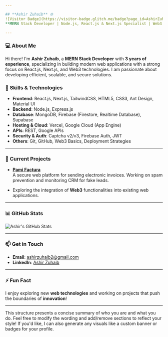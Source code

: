 ```yaml
---

## **Ashir Zuhaib** 🌐  
![Visitor Badge](https://visitor-badge.glitch.me/badge?page_id=AshirZuhaib)  
**MERN Stack Developer | Node.js, React.js & Next.js Specialist | Web3 Enthusiast**

---
```


### 💻 **About Me**
Hi there! I'm **Ashir Zuhaib**, a **MERN Stack Developer** with **3 years of experience**, specializing in building modern web applications with a strong focus on React.js, Next.js, and Web3 technologies. I am passionate about developing efficient, scalable, and secure solutions.  

### 🔧 **Skills & Technologies**
- **Frontend**: React.js, Next.js, TailwindCSS, HTML5, CSS3, Ant Design, Material UI  
- **Backend**: Node.js, Express.js  
- **Database**: MongoDB, Firebase (Firestore, Realtime Database), Supabase  
- **Hosting & Cloud**: Vercel, Google Cloud (App Engine)  
- **APIs**: REST, Google APIs  
- **Security & Auth**: Captcha v2/v3, Firebase Auth, JWT   
- **Others**: Git, GitHub, Web3 Basics, Deployment Strategies  

---

### 🚀 **Current Projects**
- **[Pami Factura](https://pamifactura.com)**  
A secure web platform for sending electronic invoices. Working on spam prevention and monitoring CRM for fake leads.

- Exploring the integration of **Web3** functionalities into existing web applications.

---

### 📊 **GitHub Stats**
![Ashir's GitHub Stats](https://github-readme-stats.vercel.app/api?username=Ashir-zuhaib&show_icons=true&theme=tokyonight)

---

### 📫 **Get in Touch**
- **Email**: ashirzuhaib2@gmail.com  
- **LinkedIn**: [Ashir Zuhaib](https://www.linkedin.com/in/ashir-zuhaib/)  


---

### ⚡ **Fun Fact**
I enjoy exploring new **web technologies** and working on projects that push the boundaries of **innovation**!

---

This structure presents a concise summary of who you are and what you do. Feel free to modify the wording and add/remove sections to reflect your style! If you'd like, I can also generate any visuals like a custom banner or badges for your profile.

<!--
**Ashir-zuhaib/Ashir-zuhaib** is a ✨ _special_ ✨ repository because its `README.md` (this file) appears on your GitHub profile.

Here are some ideas to get you started:

- 🔭 I’m currently working on ...
- 🌱 I’m currently learning ...
- 👯 I’m looking to collaborate on ...
- 🤔 I’m looking for help with ...
- 💬 Ask me about ...
- 📫 How to reach me: ...
- 😄 Pronouns: ...
- ⚡ Fun fact: ...
-->
